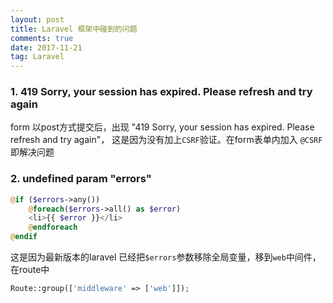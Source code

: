 ```yaml
---
layout: post
title: Laravel 框架中碰到的问题
comments: true
date: 2017-11-21
tag: Laravel
---
```


### 1. 419 Sorry, your session has expired. Please refresh and try again

form 以post方式提交后，出现 "419 Sorry, your session has expired. Please refresh and try again"， 这是因为没有加上`CSRF`验证。在form表单内加入 `@CSRF`即解决问题


### 2. undefined param "errors"

```php
@if ($errors->any())
    @foreach($errors->all() as $error)
	<li>{{ $error }}</li>    
    @endforeach
@endif

```
这是因为最新版本的laravel 已经把`$errors`参数移除全局变量，移到`web`中间件，在route中
```php
Route::group(['middleware' => ['web']]);
```
